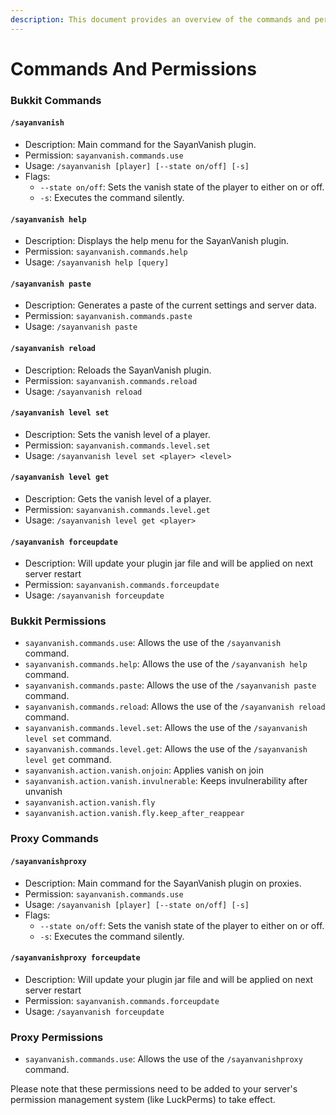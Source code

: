 ```yaml
---
description: This document provides an overview of the commands and permissions
---
```


# Commands And Permissions

### Bukkit Commands

#### `/sayanvanish`

* Description: Main command for the SayanVanish plugin.
* Permission: `sayanvanish.commands.use`
* Usage: `/sayanvanish [player] [--state on/off] [-s]`
* Flags:
  * `--state on/off`: Sets the vanish state of the player to either on or off.
  * `-s`: Executes the command silently.

#### `/sayanvanish help`

* Description: Displays the help menu for the SayanVanish plugin.
* Permission: `sayanvanish.commands.help`
* Usage: `/sayanvanish help [query]`

#### `/sayanvanish paste`

* Description: Generates a paste of the current settings and server data.
* Permission: `sayanvanish.commands.paste`
* Usage: `/sayanvanish paste`

#### `/sayanvanish reload`

* Description: Reloads the SayanVanish plugin.
* Permission: `sayanvanish.commands.reload`
* Usage: `/sayanvanish reload`

#### `/sayanvanish level set`

* Description: Sets the vanish level of a player.
* Permission: `sayanvanish.commands.level.set`
* Usage: `/sayanvanish level set <player> <level>`

#### `/sayanvanish level get`

* Description: Gets the vanish level of a player.
* Permission: `sayanvanish.commands.level.get`
* Usage: `/sayanvanish level get <player>`

#### `/sayanvanish forceupdate`

* Description: Will update your plugin jar file and will be applied on next server restart
* Permission: `sayanvanish.commands.forceupdate`
* Usage: `/sayanvanish forceupdate`

### Bukkit Permissions

* `sayanvanish.commands.use`: Allows the use of the `/sayanvanish` command.
* `sayanvanish.commands.help`: Allows the use of the `/sayanvanish help` command.
* `sayanvanish.commands.paste`: Allows the use of the `/sayanvanish paste` command.
* `sayanvanish.commands.reload`: Allows the use of the `/sayanvanish reload` command.
* `sayanvanish.commands.level.set`: Allows the use of the `/sayanvanish level set` command.
* `sayanvanish.commands.level.get`: Allows the use of the `/sayanvanish level get` command.
* `sayanvanish.action.vanish.onjoin`: Applies vanish on join
* `sayanvanish.action.vanish.invulnerable`: Keeps invulnerability after unvanish
* `sayanvanish.action.vanish.fly`
* `sayanvanish.action.vanish.fly.keep_after_reappear`

### Proxy Commands

#### `/sayanvanishproxy`

* Description: Main command for the SayanVanish plugin on proxies.
* Permission: `sayanvanish.commands.use`
* Usage: `/sayanvanish [player] [--state on/off] [-s]`
* Flags:
  * `--state on/off`: Sets the vanish state of the player to either on or off.
  * `-s`: Executes the command silently.

#### `/sayanvanishproxy forceupdate`

* Description: Will update your plugin jar file and will be applied on next server restart
* Permission: `sayanvanish.commands.forceupdate`
* Usage: `/sayanvanish forceupdate`

### Proxy Permissions

* `sayanvanish.commands.use`: Allows the use of the `/sayanvanishproxy` command.

Please note that these permissions need to be added to your server's permission management system (like LuckPerms) to take effect.
